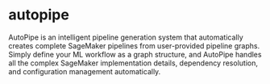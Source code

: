 # autopipe
AutoPipe is an intelligent pipeline generation system that automatically creates complete SageMaker pipelines from user-provided pipeline graphs. Simply define your ML workflow as a graph structure, and AutoPipe handles all the complex SageMaker implementation details, dependency resolution, and configuration management automatically.
